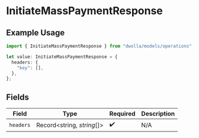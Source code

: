 # InitiateMassPaymentResponse

## Example Usage

```typescript
import { InitiateMassPaymentResponse } from "dwolla/models/operations";

let value: InitiateMassPaymentResponse = {
  headers: {
    "key": [],
  },
};
```

## Fields

| Field                      | Type                       | Required                   | Description                |
| -------------------------- | -------------------------- | -------------------------- | -------------------------- |
| `headers`                  | Record<string, *string*[]> | :heavy_check_mark:         | N/A                        |